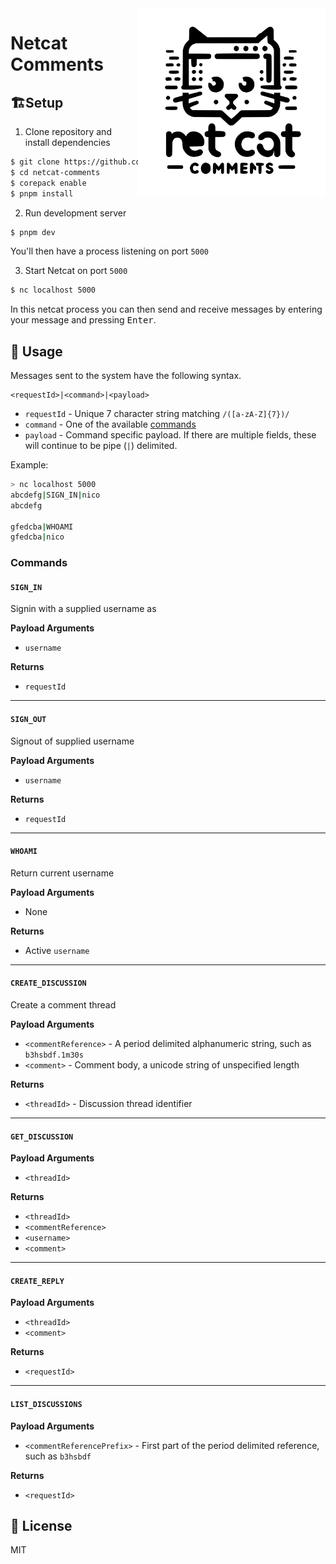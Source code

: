 <img title="Dall-E 3 Logo" align="right" width="300px" src="nc_logo.svg" alt="Netcat Comments Logo" />

# Netcat Comments

## 🏗️Setup

1. Clone repository and install dependencies

```bash
$ git clone https://github.com/ndom91/netcat-comments.git
$ cd netcat-comments
$ corepack enable
$ pnpm install
```

2. Run development server

```bash
$ pnpm dev
```

You'll then have a process listening on port `5000`

3. Start Netcat on port `5000`

```bash
$ nc localhost 5000
```

In this netcat process you can then send and receive messages by entering your message and pressing <kbd>Enter</kbd>.

## 👷 Usage

Messages sent to the system have the following syntax.

```
<requestId>|<command>|<payload>
```

- `requestId` - Unique 7 character string matching `/([a-zA-Z]{7})/`
- `command` - One of the available [commands](#Commands)
- `payload` - Command specific payload. If there are multiple fields, these will continue to be pipe (`|`) delimited.

Example:

```bash
> nc localhost 5000
abcdefg|SIGN_IN|nico
abcdefg

gfedcba|WHOAMI
gfedcba|nico
```

### Commands

#### `SIGN_IN` 

Signin with a supplied username as 

**Payload Arguments**
- `username`

**Returns**
- `requestId`

---

#### `SIGN_OUT` 
Signout of supplied username 

**Payload Arguments**
- `username`

**Returns**
- `requestId`

---

#### `WHOAMI` 

Return current username

**Payload Arguments**
- None

**Returns**
- Active `username`

---

#### `CREATE_DISCUSSION` 

Create a comment thread

**Payload Arguments**
- `<commentReference>` - A period delimited alphanumeric string, such as `b3hsbdf.1m30s`
- `<comment>` - Comment body, a unicode string of unspecified length

**Returns**
- `<threadId>` - Discussion thread identifier

---

#### `GET_DISCUSSION`

**Payload Arguments**
- `<threadId>`

**Returns**
- `<threadId>`
- `<commentReference>`
- `<username>`
- `<comment>`

---

#### `CREATE_REPLY`

**Payload Arguments**
- `<threadId>`
- `<comment>`

**Returns**
- `<requestId>`

---

#### `LIST_DISCUSSIONS`

**Payload Arguments**
- `<commentReferencePrefix>` - First part of the period delimited reference, such as `b3hsbdf`

**Returns**
- `<requestId>`

## 📝 License

MIT

